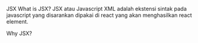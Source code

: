 JSX
What is JSX? JSX atau Javascript XML adalah ekstensi sintak pada javascript yang disarankan dipakai di react yang akan menghasilkan react element.

Why JSX? 